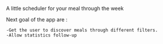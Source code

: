 A little scheduler for your meal through the week

Next goal of the app are :

	-Get the user to discover meals through different filters.
	-Allow statistics follow-up
	
